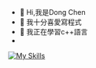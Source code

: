 - 👋 Hi,我是Dong Chen
- 👀 我十分喜愛寫程式
- 🌱 我正在學習c++語言
- 
[![My Skills](https://skillicons.dev/icons?i=js,html,css,wasm)](https://skillicons.dev)
